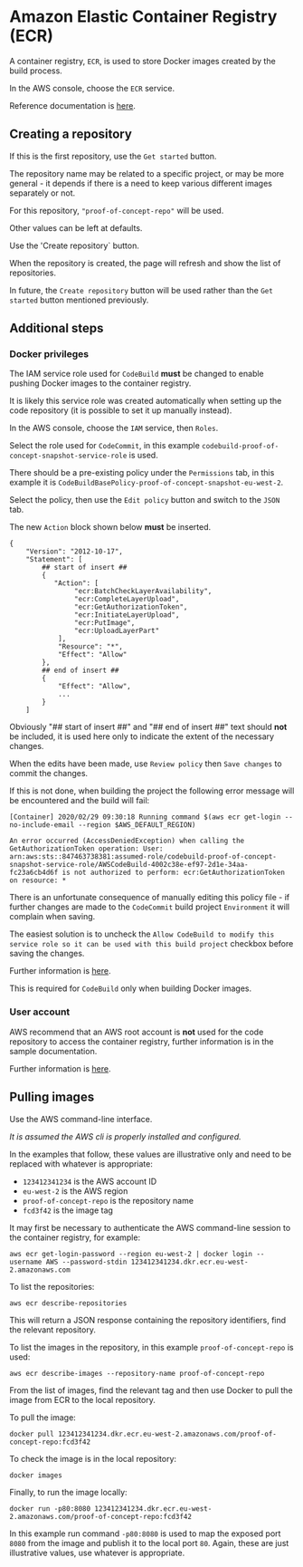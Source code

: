 # Amazon Elastic Container Registry (ECR)

A container registry, `ECR`, is used to store Docker images created by the build process.

In the AWS console, choose the `ECR` service.

Reference documentation is [here](https://aws.amazon.com/ecr).

## Creating a repository

If this is the first repository, use the `Get started` button.

The repository name may be related to a specific project, or may be more general - it depends if there is a need to keep various different images separately or not.

For this repository, `"proof-of-concept-repo"` will be used.

Other values can be left at defaults.

Use the 'Create repository` button.

When the repository is created, the page will refresh and show the list of repositories.

In future, the `Create repository` button will be used rather than the `Get started` button mentioned previously.

## Additional steps

### Docker privileges

The IAM service role used for `CodeBuild` **must** be changed to enable pushing Docker images to the container registry.

It is likely this service role was created automatically when setting up the code repository (it is possible to set it up manually instead).

In the AWS console, choose the `IAM` service, then `Roles`.

Select the role used for `CodeCommit`, in this example `codebuild-proof-of-concept-snapshot-service-role` is used.

There should be a pre-existing policy under the `Permissions` tab, in this example it is `CodeBuildBasePolicy-proof-of-concept-snapshot-eu-west-2`.

Select the policy, then use the `Edit policy` button and switch to the `JSON` tab.

The new `Action` block shown below **must** be inserted.

```
{
    "Version": "2012-10-17",
    "Statement": [
        ## start of insert ##
        {
           "Action": [
                "ecr:BatchCheckLayerAvailability",
                "ecr:CompleteLayerUpload",
                "ecr:GetAuthorizationToken",
                "ecr:InitiateLayerUpload",
                "ecr:PutImage",
                "ecr:UploadLayerPart"
            ],
            "Resource": "*",
            "Effect": "Allow"
        },
        ## end of insert ##
        {
            "Effect": "Allow",
            ...
        }
    ]
```

Obviously "## start of insert ##" and "## end of insert ##" text should **not** be included, it is used here only to indicate the extent of the necessary changes.

When the edits have been made, use `Review policy` then `Save changes` to commit the changes.

If this is not done, when building the project the following error message will be encountered and the build will fail:

```
[Container] 2020/02/29 09:30:18 Running command $(aws ecr get-login --no-include-email --region $AWS_DEFAULT_REGION)

An error occurred (AccessDeniedException) when calling the GetAuthorizationToken operation: User: arn:aws:sts::847463738381:assumed-role/codebuild-proof-of-concept-snapshot-service-role/AWSCodeBuild-4002c38e-ef97-2d1e-34aa-fc23a6cb4d6f is not authorized to perform: ecr:GetAuthorizationToken on resource: *
```

There is an unfortunate consequence of manually editing this policy file - if further changes are made to the `CodeCommit` build project `Environment` it will complain when saving.

The easiest solution is to uncheck the `Allow CodeBuild to modify this service role so it can be used with this build project` checkbox before saving the changes.

Further information is [here](https://docs.aws.amazon.com/codebuild/latest/userguide/troubleshooting.html#enhanced-zero-click-role-creation).

This is required for `CodeBuild` only when building Docker images.

### User account

AWS recommend that an AWS root account is **not** used for the code repository to access the container registry, further information is in the sample documentation.

Further information is [here](https://docs.aws.amazon.com/codebuild/latest/userguide/sample-docker.html).

## Pulling images

Use the AWS command-line interface.

_It is assumed the AWS cli is properly installed and configured._

In the examples that follow, these values are illustrative only and need to be replaced with whatever is appropriate:

 * `123412341234` is the AWS account ID
 * `eu-west-2` is the AWS region
 * `proof-of-concept-repo` is the repository name
 * `fcd3f42` is the image tag

It may first be necessary to authenticate the AWS command-line session to the container registry, for example:

```
aws ecr get-login-password --region eu-west-2 | docker login --username AWS --password-stdin 123412341234.dkr.ecr.eu-west-2.amazonaws.com
```

To list the repositories:

```
aws ecr describe-repositories
```

This will return a JSON response containing the repository identifiers, find the relevant repository.

To list the images in the repository, in this example `proof-of-concept-repo` is used:

```
aws ecr describe-images --repository-name proof-of-concept-repo
```

From the list of images, find the relevant tag and then use Docker to pull the image from ECR to the local repository.

To pull the image:

```
docker pull 123412341234.dkr.ecr.eu-west-2.amazonaws.com/proof-of-concept-repo:fcd3f42
```

To check the image is in the local repository:

```
docker images
```

Finally, to run the image locally:

```
docker run -p80:8080 123412341234.dkr.ecr.eu-west-2.amazonaws.com/proof-of-concept-repo:fcd3f42
```

In this example run command `-p80:8080` is used to map the exposed port `8080` from the image and publish it to the local port `80`. Again, these are just illustrative values, use whatever is appropriate.
